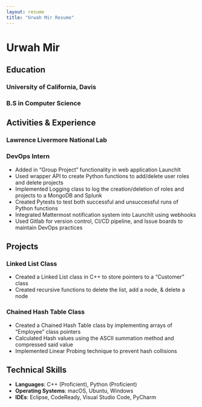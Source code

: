 ```yaml
---
layout: resume
title: "Urwah Mir Resume"
---
```

# Urwah Mir
## Education
### University of California, Davis
### B.S in Computer Science

## Activities & Experience
### Lawrence Livermore National Lab
### DevOps Intern
- Added in “Group Project” functionality in web application LaunchIt
- Used wrapper API to create Python functions to add/delete user roles and delete projects
- Implemented Logging class to log the creation/deletion of roles and projects to a MongoDB and Splunk
- Created Pytests to test both successful and unsuccessful runs of Python functions
- Integrated Mattermost notification system into LaunchIt using webhooks
- Used Gitlab for version control, CI/CD pipeline, and Issue boards to maintain DevOps practices
## Projects
### Linked List Class
- Created a Linked List class in C++ to store pointers to a “Customer” class
- Created recursive functions to delete the list, add a node, & delete a node
### Chained Hash Table Class
- Created a Chained Hash Table class by implementing arrays of “Employee” class pointers
- Calculated Hash values using the ASCII summation method and compressed said value
- Implemented Linear Probing technique to prevent hash collisions
## Technical Skills
- **Languages**: C++ (Proficient), Python (Proficient)
- **Operating Systems**: macOS, Ubuntu, Windows
- **IDEs**: Eclipse, CodeReady, Visual Studio Code, PyCharm